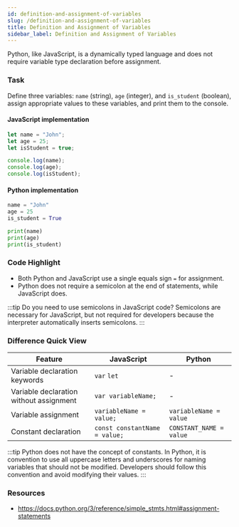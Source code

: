 ```yaml
---
id: definition-and-assignment-of-variables
slug: /definition-and-assignment-of-variables
title: Definition and Assignment of Variables
sidebar_label: Definition and Assignment of Variables
---
```


Python, like JavaScript, is a dynamically typed language and does not require variable type declaration before assignment.

### Task

Define three variables: `name` (string), `age` (integer), and `is_student` (boolean), assign appropriate values to these variables, and print them to the console.

#### JavaScript implementation

```javascript
let name = "John";
let age = 25;
let isStudent = true;

console.log(name);
console.log(age);
console.log(isStudent);
```

#### Python implementation

```python
name = "John"
age = 25
is_student = True

print(name)
print(age)
print(is_student)
```

### Code Highlight
- Both Python and JavaScript use a single equals sign `=` for assignment.
- Python does not require a semicolon at the end of statements, while JavaScript does.

:::tip Do you need to use semicolons in JavaScript code?
Semicolons are necessary for JavaScript, but not required for developers because the interpreter automatically inserts semicolons.
:::

### Difference Quick View

| Feature | JavaScript | Python |
|---------|------------|--------|
| Variable declaration keywords | `var` `let` | - |
| Variable declaration without assignment | `var variableName;` | - |
| Variable assignment | `variableName = value;` | `variableName = value` |
| Constant declaration | `const constantName = value;` | `CONSTANT_NAME = value` |

:::tip
Python does not have the concept of constants. In Python, it is convention to use all uppercase letters and underscores for naming variables that should not be modified. Developers should follow this convention and avoid modifying their values.
:::

### Resources

- https://docs.python.org/3/reference/simple_stmts.html#assignment-statements

